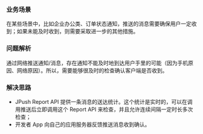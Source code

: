 ### 业务场景
在某些场景中，比如企业办公类、订单状态通知，推送的消息需要确保用户一定收到；如果未能及时收到，则需要采取进一步的其他措施。

### 问题解析
通过网络推送通知/消息，存在通知不能及时地到达用户手里的可能（因为手机原因、网络原因）。所以，需要能够很及时的检查确认客户端是否收到。

### 解决思路
* JPush Report API 提供一条消息的送达统计。这个统计是实时的，可以在调用推送后立即调用这个 Report API 来检查，并且允许连续间隔一定时长多次检查；
* 开发者 App 向自己的应用服务器反馈推送消息收到确认。